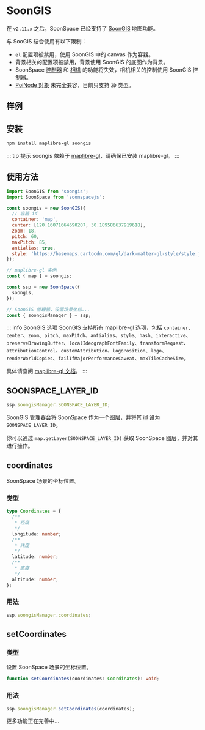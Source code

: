 # SoonGIS

在 `v2.11.x` 之后，SoonSpace 已经支持了 [SoonGIS](https://www.npmjs.com/package/soongis) 地图功能。

与 SooGIS 结合使用有以下限制：

- `el` 配置项被禁用，使用 SoonGIS 中的 canvas 作为容器。
- 背景相关的配置项被禁用，背景使用 SoonGIS 的底图作为背景。
- SoonSpace [控制器](./controls) 和 [相机](./camera) 的功能将失效，相机相关的控制使用 SoonGIS 控制器。
- [PoiNode 对象](./poiNode) 未完全兼容，目前只支持 `2D` 类型。

## 样例

<Docs-Iframe src="soongis/get-started.html" />

<Docs-Iframe src="soongis/trips.html" />

## 安装

```bash
npm install maplibre-gl soongis
```

::: tip 提示
soongis 依赖于 [maplibre-gl](https://www.npmjs.com/package/maplibre-gl)，请确保已安装 maplibre-gl。
:::

## 使用方法

```js
import SoonGIS from 'soongis';
import SoonSpace from 'soonspacejs';

const soongis = new SoonGIS({
  // 容器 id
  container: 'map',
  center: [120.16071664690207, 30.189586637919618],
  zoom: 18,
  pitch: 60,
  maxPitch: 85,
  antialias: true,
  style: 'https://basemaps.cartocdn.com/gl/dark-matter-gl-style/style.json',
});

// maplibre-gl 实例
const { map } = soongis;

const ssp = new SoonSpace({
  soongis,
});

// SoonGIS 管理器，设置场景坐标...
const { soongisManager } = ssp;
```

::: info SoonGIS 选项
SoonGIS 支持所有 maplibre-gl 选项，包括 `container`、`center`、`zoom`、`pitch`、`maxPitch`、`antialias`、`style`、`hash`、`interactive`、`preserveDrawingBuffer`、`localIdeographFontFamily`、`transformRequest`、`attributionControl`、`customAttribution`、`logoPosition`、`logo`、`renderWorldCopies`、`failIfMajorPerformanceCaveat`、`maxTileCacheSize`。

具体请查阅 [maplibre-gl 文档](https://maplibre.org/maplibre-gl-js/docs/API/classes/maplibregl.Map/)。
:::

## SOONSPACE_LAYER_ID <Base-Tag title="readonly" />

```js
ssp.soongisManager.SOONSPACE_LAYER_ID;
```

SoonGIS 管理器会将 SoonSpace 作为一个图层，并将其 id 设为 `SOONSPACE_LAYER_ID`。

你可以通过 `map.getLayer(SOONSPACE_LAYER_ID)` 获取 SoonSpace 图层，并对其进行操作。

## coordinates

SoonSpace 场景的坐标位置。

### 类型

```ts
type Coordinates = {
  /**
   * 经度
   */
  longitude: number;
  /**
   * 纬度
   */
  latitude: number;
  /**
   * 高度
   */
  altitude: number;
};
```

### 用法

```js
ssp.soongisManager.coordinates;
```

## setCoordinates

### 类型

设置 SoonSpace 场景的坐标位置。

```ts
function setCoordinates(coordinates: Coordinates): void;
```

### 用法

```js
ssp.soongisManager.setCoordinates(coordinates);
```

更多功能正在完善中...
